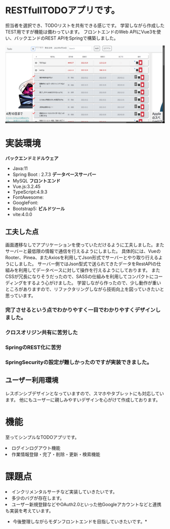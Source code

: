 # RESTfullTODOアプリです。
担当者を選択でき、TODOリストを共有できる感じです。
学習しながら作成したTEST用ですが機能は備わっています。
フロントエンドのWeb APIにVue3を使い、バックエンドのREST APIをSpringで構築しました。

<p align="center"><img src="doc\ScShot 2023-04-04 153300.png" width="830"></a></p>

# 実装環境

**バックエンドミドルウェア**
- Java:11 
- Spring Boot : 2.7.3
**データベースサーバー**
- MySQL 
**フロントエンド**
- Vue.js:3.2.45
- TypeScript:4.9.3
- FontAwesome:
- GoogleFont:
- Bootstrap5:
**ビルドツール**
- vite:4.0.0

## 工夫した点
画面遷移なしでアプリケーションを使っていただけるように工夫しました。またサーバーと最低限の情報で通信を行えるようにしました。
具体的には、VueのRooter、Pinea、またAxiosを利用してJson形式でサーバーとやり取り行えるようにしました。
サーバー側ではJson型式で送られてきたデータをRestAPIの仕組みを利用してデータベースに対して操作を行えるようにしております。
またCSSが冗長になりそうだったので、SASSの仕組みを利用してコンパクトにコーディングをするよう心がけました。
学習しながら作ったので、少し動作が重いところがありますので、リファクタリングしながら技術向上を図っていきたいと思っています。

### 完了させるという点でわかりやすく一目でわかりやすくデザインしました。
### クロスオリジン共有に苦労した
### SpringのREST化に苦労
### SpringSecurityの設定が難しかったのですが実装できました。

## ユーザー利用環境

レスポンシブデザインとなっていますので、スマホやタブレットにも対応しています。
他にもユーザーに親しみやすいデザインを心がけて作成しております。


# 機能

至ってシンプルなTODOアプリです。

<li>ログインログアウト機能</li>
<li>作業情報登録・完了・削除・更新・検索機能</li>

# 課題点

<li>インクリメンタルサーチなど実装していきたいです。</li>
<li>多少のバグが存在します。</li>
<li>ユーザー新規登録などやOAuth2.0といった他Googleアカウントなどと連携も実装を考えています。</li>

* 今後整理しながらモダンフロントエンドを目指していきたいです。*
















